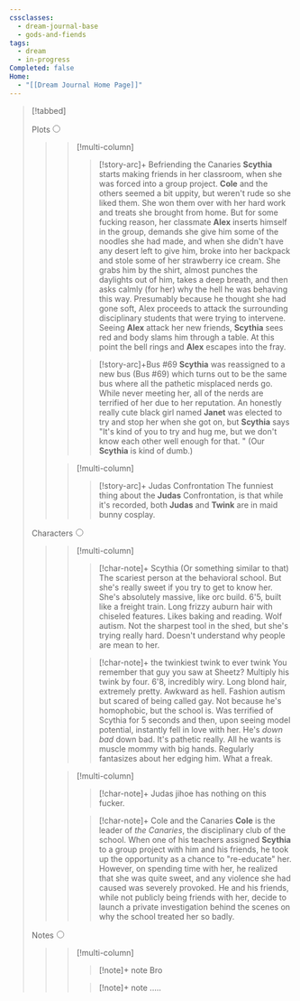 ```yaml
---
cssclasses:
  - dream-journal-base
  - gods-and-fiends
tags:
  - dream
  - in-progress
Completed: false
Home:
  - "[[Dream Journal Home Page]]"
---
```

> [!tabbed]
>
> <label>Plots<input type="radio" name="test" /></label>
>
>>> [!multi-column]
>>>
>>>> [!story-arc]+ Befriending the Canaries
>>>> **Scythia** starts making friends in her classroom, when she was forced into a group project. **Cole** and the others seemed a bit uppity, but weren't rude so she liked them. She won them over with her hard work and treats she brought from home.
>>>> But for some fucking reason, her classmate **Alex** inserts himself in the group, demands she give him some of the noodles she had made, and when she didn't have any desert left to give him, broke into her backpack and stole some of her strawberry ice cream. She grabs him by the shirt, almost punches the daylights out of him, takes a deep breath, and then asks calmly (for her) why the hell he was behaving this way.
>>>> Presumably because he thought she had gone soft, Alex proceeds to attack the surrounding disciplinary students that were trying to intervene. Seeing **Alex** attack her new friends, **Scythia** sees red and body slams him through a table. At this point the bell rings and **Alex** escapes into the fray. 
>>>
>>>> [!story-arc]+Bus #69
>>>> **Scythia** was reassigned to a new bus (Bus #69) which turns out to be the same bus where all the pathetic misplaced nerds go. While never meeting her, all of the nerds are terrified of her due to her reputation.  An honestly really cute black girl named **Janet** was elected to try and stop her when she got on, but **Scythia** says "It's kind of you to try and hug me, but we don't know each other well enough for that. "  (Our **Scythia** is kind of dumb.) 
>>
>>> [!multi-column]
>>>
>>>> [!story-arc]+ Judas Confrontation
>>>> The funniest thing about the **Judas** Confrontation, is that while it's recorded, both **Judas** and **Twink** are in maid bunny cosplay.
>>>
>
> <label>Characters<input type="radio" name="test" /></label>
>
>>> [!multi-column]
>>>
>>>> [!char-note]+ Scythia (Or something similar to that)
>>>> The scariest person at the behavioral school. But she's really sweet if you try to get to know her. She's absolutely massive, like orc build. 6'5, built like a freight train. Long frizzy auburn hair with chiseled features. Likes baking and reading. Wolf autism. Not the sharpest tool in the shed, but she's trying really hard. Doesn't understand why people are mean to her.
>>>
>>>> [!char-note]+ the twinkiest twink to ever twink
>>>> You remember that guy you saw at Sheetz? Multiply his twink by four. 6'8, incredibly wiry. Long blond hair, extremely pretty. Awkward as hell. Fashion autism but scared of being called gay. Not because he's homophobic, but the school is. Was terrified of Scythia for 5 seconds and then, upon seeing model potential, instantly fell in love with her. He's *down bad* down bad. It's pathetic really. All he wants is muscle mommy with big hands. Regularly fantasizes about her edging him. What a freak. 
>>
>>> [!multi-column]
>>>
>>>> [!char-note]+ Judas
>>>> jihoe has nothing on this fucker. 
>>>
>>>> [!char-note]+ Cole and the Canaries
>>>> **Cole** is the leader of *the Canaries*, the disciplinary club of the school. When one of his teachers assigned **Scythia** to a group project with him and his friends, he took up the opportunity as a chance to "re-educate" her. However, on spending time with her, he realized that she was quite sweet, and any violence she had caused was severely provoked. He and his friends, while not publicly being friends with her, decide to launch a private investigation behind the scenes on why the school treated her so badly.
>>
>
> <label>Notes<input type="radio" name="test" /></label>
>
>>> [!multi-column]
>>>
>>>> [!note]+ note
>>>> Bro
>>>
>>>> [!note]+ note
>>>> .....
>>
>